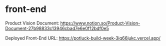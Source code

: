 # front-end

Product Vision Document: https://www.notion.so/Product-Vision-Document-27b98833c13946cbad7e6e0f12bdf0e5

Deployed Front-End URL: https://potluck-build-week-3iq66jukc.vercel.app/